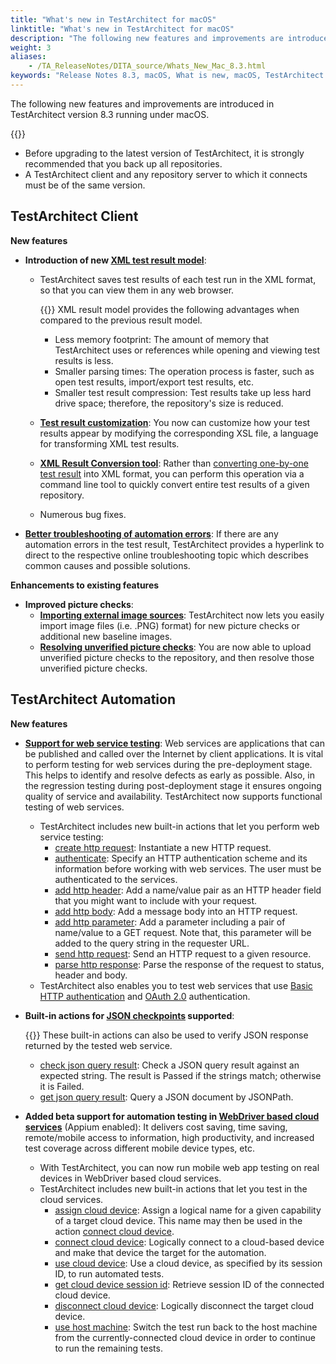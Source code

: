 ```yaml
--- 
title: "What's new in TestArchitect for macOS"
linktitle: "What's new in TestArchitect for macOS"
description: "The following new features and improvements are introduced in TestArchitect version 8.3 running under macOS."
weight: 3
aliases: 
    - /TA_ReleaseNotes/DITA_source/Whats_New_Mac_8.3.html
keywords: "Release Notes 8.3, macOS, What is new, macOS, TestArchitect 8.3, TestArchitect 8.3, what is new, macOS"
---
```


The following new features and improvements are introduced in TestArchitect version 8.3 running under macOS.

{{<remember>}}

-   Before upgrading to the latest version of TestArchitect, it is strongly recommended that you back up all repositories.
-   A TestArchitect client and any repository server to which it connects must be of the same version.

## TestArchitect Client

**New features**

-   **Introduction of new [XML test result model](/user-guide/working-with-test-results/)**:
    -   TestArchitect saves test results of each test run in the XML format, so that you can view them in any web browser.

        {{<important>}} XML result model provides the following advantages when compared to the previous result model.

        -   Less memory footprint: The amount of memory that TestArchitect uses or references while opening and viewing test results is less.
        -   Smaller parsing times: The operation process is faster, such as open test results, import/export test results, etc.
        -   Smaller test result compression: Test results take up less hard drive space; therefore, the repository's size is reduced.
    -   [**Test result customization**](/user-guide/working-with-test-results/customizing-xml-test-results/): You now can customize how your test results appear by modifying the corresponding XSL file, a language for transforming XML test results.
    -   **[XML Result Conversion tool](/user-guide/working-with-test-results/converting-test-results/xml-result-conversion-command-line-tool/)**: Rather than [converting one-by-one test result](/user-guide/working-with-test-results/converting-test-results/) into XML format, you can perform this operation via a command line tool to quickly convert entire test results of a given repository.
    -   Numerous bug fixes.
-   **[Better troubleshooting of automation errors](/automation-guide/diagnosing-and-resolving-automation-errors/)**: If there are any automation errors in the test result, TestArchitect provides a hyperlink to direct to the respective online troubleshooting topic which describes common causes and possible solutions.

**Enhancements to existing features**

-   **Improved picture checks**:
    -   **[Importing external image sources](/user-guide/projects-and-project-items/project-items/picture-checks/importing-external-image-sources/)**: TestArchitect now lets you easily import image files \(i.e. .PNG\) format\) for new picture checks or additional new baseline images.
    -   **[Resolving unverified picture checks](/user-guide/projects-and-project-items/project-items/picture-checks/resolving-unverified-picture-checks)**: You are now able to upload unverified picture checks to the repository, and then resolve those unverified picture checks.

## TestArchitect Automation

**New features**

-   **[Support for web service testing](/automation-guide/application-testing/testing-web-and-ria-applications/testing-web-services/)**: Web services are applications that can be published and called over the Internet by client applications. It is vital to perform testing for web services during the pre-deployment stage. This helps to identify and resolve defects as early as possible. Also, in the regression testing during post-deployment stage it ensures ongoing quality of service and availability. TestArchitect now supports functional testing of web services.
    -   TestArchitect includes new built-in actions that let you perform web service testing:
        -   [create http request](/automation-guide/action-based-testing-language/built-in-actions/system-actions/web-services/create-http-request): Instantiate a new HTTP request.
        -   [authenticate](/automation-guide/action-based-testing-language/built-in-actions/system-actions/web-services/authenticate): Specify an HTTP authentication scheme and its information before working with web services. The user must be authenticated to the services.
        -   [add http header](/automation-guide/action-based-testing-language/built-in-actions/system-actions/web-services/add-http-header): Add a name/value pair as an HTTP header field that you might want to include with your request.
        -   [add http body](/automation-guide/action-based-testing-language/built-in-actions/system-actions/web-services/add-http-body): Add a message body into an HTTP request.
        -   [add http parameter](/automation-guide/action-based-testing-language/built-in-actions/system-actions/web-services/add-http-parameter): Add a parameter including a pair of name/value to a GET request. Note that, this parameter will be added to the query string in the requester URL.
        -   [send http request](/automation-guide/action-based-testing-language/built-in-actions/system-actions/web-services/send-http-request): Send an HTTP request to a given resource.
        -   [parse http response](/automation-guide/action-based-testing-language/built-in-actions/system-actions/web-services/parse-http-response): Parse the response of the request to status, header and body.
    -   TestArchitect also enables you to test web services that use [Basic HTTP authentication](https://tools.ietf.org/html/rfc7617) and [OAuth 2.0](https://oauth.net/2/) authentication.
-   **Built-in actions for [JSON checkpoints](/automation-guide/action-based-testing-language/built-in-actions/system-actions/json/) supported**:

    {{<note>}} These built-in actions can also be used to verify JSON response returned by the tested web service.

    -   [check json query result](/automation-guide/action-based-testing-language/built-in-actions/system-actions/json/check-json-query-result): Check a JSON query result against an expected string. The result is Passed if the strings match; otherwise it is Failed.
    -   [get json query result](/automation-guide/action-based-testing-language/built-in-actions/system-actions/json/get-json-query-result): Query a JSON document by JSONPath.
-   **Added beta support for automation testing in [WebDriver based cloud services](/automation-guide/application-testing/mobile-testing/testing-in-the-cloud/)** \(Appium enabled\): It delivers cost saving, time saving, remote/mobile access to information, high productivity, and increased test coverage across different mobile device types, etc.
    -   With TestArchitect, you can now run mobile web app testing on real devices in WebDriver based cloud services.
    -   TestArchitect includes new built-in actions that let you test in the cloud services.
        -   [assign cloud device](/automation-guide/action-based-testing-language/built-in-actions/system-actions/device/assign-cloud-device): Assign a logical name for a given capability of a target cloud device. This name may then be used in the action [connect cloud device](/automation-guide/action-based-testing-language/built-in-actions/system-actions/device/connect-cloud-device).
        -   [connect cloud device](/automation-guide/action-based-testing-language/built-in-actions/system-actions/device/connect-cloud-device): Logically connect to a cloud-based device and make that device the target for the automation.
        -   [use cloud device](/automation-guide/action-based-testing-language/built-in-actions/system-actions/device/use-cloud-device): Use a cloud device, as specified by its session ID, to run automated tests.
        -   [get cloud device session id](/automation-guide/action-based-testing-language/built-in-actions/system-actions/device/get-cloud-device-session-id): Retrieve session ID of the connected cloud device.
        -   [disconnect cloud device](/automation-guide/action-based-testing-language/built-in-actions/system-actions/device/disconnect-cloud-device): Logically disconnect the target cloud device.
        -   [use host machine](/automation-guide/action-based-testing-language/built-in-actions/system-actions/device/use-host-machine): Switch the test run back to the host machine from the currently-connected cloud device in order to continue to run the remaining tests.


